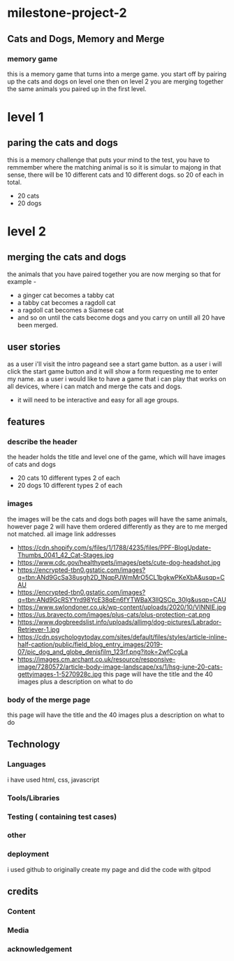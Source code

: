 # milestone-project-2
## Cats and Dogs, Memory and Merge
### memory game 
this is a memory game that turns into a merge game.
you start off by pairing up the cats and dogs on level one then on level 2 you are merging together the same animals you paired up 
in the first level.
# level 1
## paring the cats and dogs
this is a memory challenge that puts your mind to the test, you have to remmember where the matching animal is so it is simular 
to majong in that sense, there will be 10 different cats and 10 different dogs. so 20 of each in total.
- 20 cats
- 20 dogs 
# level 2
## merging the cats and dogs
the animals that you have paired together you are now merging so that for example - 
- a ginger cat becomes a tabby cat
- a tabby cat becomes a ragdoll cat
- a ragdoll cat becomes a Siamese cat
- and so on until the cats become dogs and you carry on untill all 20 have been merged.
## user stories
as a user i'll visit the intro pageand see a start game button.
as a user i will click the start game button and it will show a form requesting me to enter my name.
as a user i would like to have a game that i can play that works on all devices, where i can match and merge the cats and dogs.
- it will need to be interactive and easy for all age groups.



## features

### describe the header
the header holds the title and level one of the game, which will have images of cats and dogs 
- 20 cats 10 different types 2 of each 
- 20 dogs 10 different types 2 of each

### images
the images will be the cats and dogs both pages will have the same animals, however page 2 will have them ordered differently as they are to me merged not matched.
all image link addresses
- https://cdn.shopify.com/s/files/1/1788/4235/files/PPF-BlogUpdate-Thumbs_0041_42_Cat-Stages.jpg
- https://www.cdc.gov/healthypets/images/pets/cute-dog-headshot.jpg
- https://encrypted-tbn0.gstatic.com/images?q=tbn:ANd9GcSa38usgh2D_1NqpPJWmMrO5CL1bgkwPKeXbA&usqp=CAU
- https://encrypted-tbn0.gstatic.com/images?q=tbn:ANd9GcRSYYrd98YcE38qEn6fYTWBaX3IlQSCp_30lg&usqp=CAU
- https://www.swlondoner.co.uk/wp-content/uploads/2020/10/VINNIE.jpg
- https://us.bravecto.com/images/plus-cats/plus-protection-cat.png
- https://www.dogbreedslist.info/uploads/allimg/dog-pictures/Labrador-Retriever-1.jpg
- https://cdn.psychologytoday.com/sites/default/files/styles/article-inline-half-caption/public/field_blog_entry_images/2019-07/pic_dog_and_globe_denisfilm_123rf.png?itok=2wfCcgLa
- https://images.cm.archant.co.uk/resource/responsive-image/7280572/article-body-image-landscape/xs/1/hsg-june-20-cats-gettyimages-1-5270928c.jpg
this page will have the title and the 40 images plus a description on what to do

### body of the merge page
this page will have the title and the 40 images plus a description on what to do

## Technology
### Languages
i have used html, css, javascript

### Tools/Libraries


### Testing ( containing test cases)
### other


### deployment
i used github to originally create my page and did the code with gitpod

## credits
### Content


### Media


### acknowledgement
